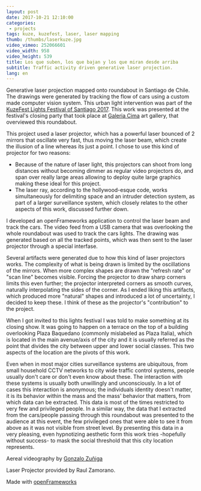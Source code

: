 ```yaml
---
layout: post
date: 2017-10-21 12:10:00
categories:
 - projects
tags: kuze, kuzefest, laser, laser mapping
thumb: /thumbs/laserkuze.jpg
video_vimeo: 252066601
video_width: 958
video_height: 539
title: Los que suben, los que bajan y los que miran desde arriba
subtitle: Traffic activity driven generative laser projection.
lang: en
---
```


Generative laser projection mapped onto roundabout in Santiago de Chile. The drawings were generated by tracking the flow of cars using a custom made computer vision system. This urban light intervention was part of the [KuzeFest Lights Festival of Santiago 2017](http://www.kuzefest.cl/en.html).
This work was presented at the festival's closing party that took place at [Galeria Cima](http://www.galeriacima.cl/) art gallery, that overviewed this roundabout.

This project used a laser projector, which has a powerful laser bounced of 2 mirrors that oscillate very fast, thus moving the laser beam, which create the illusion of a line whereas its just a point.  I chose to use this kind of projector for two reasons:
* Because of the nature of laser light, this projectors can shoot from long distances without becoming dimmer as regular video projectors do, and span over really large areas allowing to deploy quite large graphics making these ideal for this project.
* The laser ray, according to the hollywood-esque code, works simultaneously for delimiting space and an intruder detection system, as part of a larger surveillance system, which closely relates to the other aspects of this work, discussed further down.

I developed an openFrameworks application to control the laser beam and track the cars. The video feed from a USB camera that was overlooking the whole roundabout was used to track the cars lights. The drawing was generated based on all the tracked points, which was then sent to the laser projector through a special interfase.

Several artifacts were generated due to how this kind of laser projectors works. The complexity of what is being drawn is limited by the oscillations of the mirrors. When more complex shapes are drawn the "refresh rate" or "scan line" becomes visible. Forcing the projector to draw sharp corners limits this even further; the projector interpreted corners as smooth curves, naturally interpolating the sides of the corner. As I ended liking this artifacts, which produced more "natural" shapes and introduced a lot of uncertainty, I decided to keep these. I think of these as the projector's "contribution" to the project.

When I got invited to this lights festival I was told to make something at its closing show. It was going to happen on a terrace on the top of a building overlooking Plaza Baquedano (commonly mislabeled as Plaza Italia), which is located in the main avenue/axis of the city and it is usually referred as the point that divides the city between upper and lower social classes. This two aspects of the location are the pivots of this work.

Even when in most major cities surveillance systems are ubiquitous, from small household CCTV networks to city wide traffic control systems, people usually don't care or don't even know about these. The interaction with these systems is usually both unwillingly and unconsciously. In a lot of cases this interaction is anonymous; the individuals identity doesn't matter, it is its behavior within the mass and the mass' behavior that matters, from which data can be extracted. This data is most of the times restricted to very few and privileged people.
In a similar way, the data that I extracted from the cars/people passing through this roundabout was presented to the audience at this event, the few privileged ones that were able to see it from above as it was not visible from street level. By presenting this data in a very pleasing, even hypnotizing aesthetic form this work tries -hopefully without success- to mask the social threshold that this city location represents.

Aereal videography by [Gonzalo Zuñiga](https://www.instagram.com/fotosaereas/)

Laser Projector provided by Raul Zamorano.

Made with [openFrameworks](http://openframeworks.cc/)
